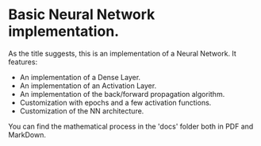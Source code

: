 # Basic Neural Network implementation.

As the title suggests, this is an implementation of a Neural Network. It features:

- An implementation of a Dense Layer.
- An implementation of an Activation Layer.
- An implementation of the back/forward propagation algorithm.
- Customization with epochs and a few activation functions.
- Customization of the NN architecture.

You can find the mathematical process in the 'docs' folder both in PDF and MarkDown.
